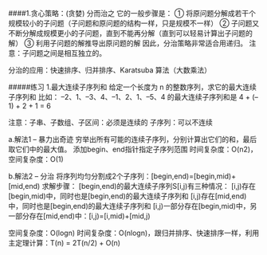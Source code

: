 ####1.贪心策略：(贪婪)
  分而治之
  它的一般步骤是：
    ① 将原问题分解成若干个规模较小的子问题（子问题和原问题的结构一样，只是规模不一样）
    ② 子问题又不断分解成规模更小的子问题，直到不能再分解（直到可以轻易计算出子问题的解）
    ③ 利用子问题的解推导出原问题的解
因此，分治策略非常适合用递归。
注意：子问题之间是相互独立的。

分治的应用：快速排序、归并排序、Karatsuba 算法（大数乘法）
    

#####练习
1.最大连续子序列和
给定一个长度为 n 的整数序列，求它的最大连续子序列和
    比如： –2、1、–3、4、–1、2、1、–5、4 的最大连续子序列和是 4 + (–1) + 2 + 1 = 6
    
注意：子串、子数组、子区间：必须是连续的
     子序列：可以不连续

a.解法1 – 暴力出奇迹
穷举出所有可能的连续子序列，分别计算出它们的和，最后取它们中的最大值。
    添加begin、end指针指定子序列范围
时间复杂度：O(n2)，空间复杂度：O(1)


b.解法2 – 分治
将序列均匀分割成2个子序列：[begin,end)=[begin,mid)+[mid,end)
求解步骤：
    [begin,end)的最大连续子序列S[i,j)有三种情况：
        [i,j)存在[begin,mid)中，同时也是[begin,end)的最大连续子序列和
        [i,j)存在[mid,end)中，同时也是[begin,end)的最大连续子序列和
        [i,j)一部分存在[begin,mid)中，另一部分存在[mid,end)中：[i,j)=[i,mid)+[mid,j)
        

空间复杂度：O(logn)
时间复杂度：O(nlogn)，跟归并排序、快速排序一样，利用主定理计算：T(n) = 2T(n/2) + O(n)

